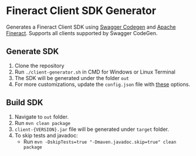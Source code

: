# Fineract Client SDK Generator

Generates a Fineract Client SDK using [Swagger Codegen](https://github.com/swagger-api/swagger-codegen) and [Apache Fineract](https://github.com/apache/fineract). Supports all clients supported by Swagger CodeGen.

## Generate SDK

1. Clone the repository
2. Run `./client-generator.sh` in CMD for Windows or Linux Terminal
3. The SDK will be generated under the folder `out`
4. For more customizations, update the `config.json` file with [these](https://gist.github.com/Grandolf49/2d222c3d1d0b834ad8f02b5fde8b4c14) options.

## Build SDK
1. Navigate to `out` folder.
2. Run `mvn clean package`
3. `client-{VERSION}.jar` file will be generated under `target` folder.
4. To skip tests and javadoc:  
    - Run `mvn -DskipTests=true "-Dmaven.javadoc.skip=true" clean package`